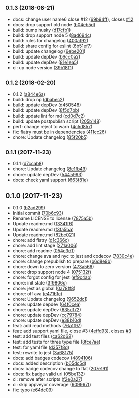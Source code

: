 ## <small>0.1.3 (2018-08-21)</small>

* docs: change user name6 close #12 ([69b94ff](https://github.com/Scrum/get-cff/commit/69b94ff)), closes [#12](https://github.com/Scrum/get-cff/issues/12)
* docs: drop support old node ([b04eb5d](https://github.com/Scrum/get-cff/commit/b04eb5d))
* build: bump husky ([d17cfb1](https://github.com/Scrum/get-cff/commit/d17cfb1))
* build: drop support node 5 ([8ad694c](https://github.com/Scrum/get-cff/commit/8ad694c))
* build: rules for changelog ([400af92](https://github.com/Scrum/get-cff/commit/400af92))
* build: share config for eslint ([6b51ef7](https://github.com/Scrum/get-cff/commit/6b51ef7))
* build: update changelog ([6ebe201](https://github.com/Scrum/get-cff/commit/6ebe201))
* build: update depDev ([b6cc0a2](https://github.com/Scrum/get-cff/commit/b6cc0a2))
* build: update depDev ([81e1ea5](https://github.com/Scrum/get-cff/commit/81e1ea5))
* ci: up node version ([39b1811](https://github.com/Scrum/get-cff/commit/39b1811))



## <small>0.1.2 (2018-02-20)</small>

* 0.1.2 ([a844e6a](https://github.com/Scrum/get-cff/commit/a844e6a))
* build: drop np ([dbabec2](https://github.com/Scrum/get-cff/commit/dbabec2))
* build: update depDev ([d450548](https://github.com/Scrum/get-cff/commit/d450548))
* build: update depDev ([8f5d7bb](https://github.com/Scrum/get-cff/commit/8f5d7bb))
* build: update lint for md ([cd0d7c2](https://github.com/Scrum/get-cff/commit/cd0d7c2))
* build: update postpublish script ([205b148](https://github.com/Scrum/get-cff/commit/205b148))
* perf: change reject to warn ([4c5d857](https://github.com/Scrum/get-cff/commit/4c5d857))
* fix: flatry must be in dependencies ([411cc26](https://github.com/Scrum/get-cff/commit/411cc26))
* chore: Update changelog ([85f20b5](https://github.com/Scrum/get-cff/commit/85f20b5))



## <small>0.1.1 (2017-11-23)</small>

* 0.1.1 ([d7ccab8](https://github.com/Scrum/get-cff/commit/d7ccab8))
* chore: Update changelog ([8e1fb49](https://github.com/Scrum/get-cff/commit/8e1fb49))
* chore: update depDev ([5445993](https://github.com/Scrum/get-cff/commit/5445993))
* docs: check yaml support ([663f81e](https://github.com/Scrum/get-cff/commit/663f81e))



## 0.1.0 (2017-11-23)

* 0.1.0 ([b2ad299](https://github.com/Scrum/get-cff/commit/b2ad299))
* Initial commit ([70b6c93](https://github.com/Scrum/get-cff/commit/70b6c93))
* Rename LICENSE to license ([7875a5b](https://github.com/Scrum/get-cff/commit/7875a5b))
* Update readme.md ([13341f6](https://github.com/Scrum/get-cff/commit/13341f6))
* Update readme.md ([f3fa5ba](https://github.com/Scrum/get-cff/commit/f3fa5ba))
* Update readme.md ([82bc021](https://github.com/Scrum/get-cff/commit/82bc021))
* chore: add flatry ([d1c366c](https://github.com/Scrum/get-cff/commit/d1c366c))
* chore: add lint stage ([271a006](https://github.com/Scrum/get-cff/commit/271a006))
* chore: add readme ([054c3d1](https://github.com/Scrum/get-cff/commit/054c3d1))
* chore: change ava and nyc to jest and codecov ([7830c4e](https://github.com/Scrum/get-cff/commit/7830c4e))
* chore: change prepublish to prepare ([b6d8e9b](https://github.com/Scrum/get-cff/commit/b6d8e9b))
* chore: down to zero version ([473a566](https://github.com/Scrum/get-cff/commit/473a566))
* chore: drop support node 4 ([075132f](https://github.com/Scrum/get-cff/commit/075132f))
* chore: forgot config for jest ([ef9c4ab](https://github.com/Scrum/get-cff/commit/ef9c4ab))
* chore: init state ([3f9806c](https://github.com/Scrum/get-cff/commit/3f9806c))
* chore: jest as global ([0a78ff8](https://github.com/Scrum/get-cff/commit/0a78ff8))
* chore: off ava ([e471b1c](https://github.com/Scrum/get-cff/commit/e471b1c))
* chore: Update changelog ([9652dc1](https://github.com/Scrum/get-cff/commit/9652dc1))
* chore: update depdev ([64f0cea](https://github.com/Scrum/get-cff/commit/64f0cea))
* chore: update depDev ([635c172](https://github.com/Scrum/get-cff/commit/635c172))
* chore: update depDev ([cc79784](https://github.com/Scrum/get-cff/commit/cc79784))
* chore: update depDev ([e38b10d](https://github.com/Scrum/get-cff/commit/e38b10d))
* feat: add read methods ([76a1f97](https://github.com/Scrum/get-cff/commit/76a1f97))
* feat: add support yaml file, close #3 ([4effd93](https://github.com/Scrum/get-cff/commit/4effd93)), closes [#3](https://github.com/Scrum/get-cff/issues/3)
* test: add test files ([ca62d62](https://github.com/Scrum/get-cff/commit/ca62d62))
* test: add tests for three type file ([8fce7ae](https://github.com/Scrum/get-cff/commit/8fce7ae))
* test: for yaml file ([d357f8d](https://github.com/Scrum/get-cff/commit/d357f8d))
* test: rewrite to jest ([3a68175](https://github.com/Scrum/get-cff/commit/3a68175))
* docs: add badges codecov ([4894106](https://github.com/Scrum/get-cff/commit/4894106))
* docs: added description ([b65dc5d](https://github.com/Scrum/get-cff/commit/b65dc5d))
* docs: badge codecov change to flat ([207e191](https://github.com/Scrum/get-cff/commit/207e191))
* docs: fix badge valid url ([05be132](https://github.com/Scrum/get-cff/commit/05be132))
* ci: remove after scripts ([f2e0a27](https://github.com/Scrum/get-cff/commit/f2e0a27))
* ci: skip appveyor coverage ([609967f](https://github.com/Scrum/get-cff/commit/609967f))
* fix: typo ([e64dc09](https://github.com/Scrum/get-cff/commit/e64dc09))




